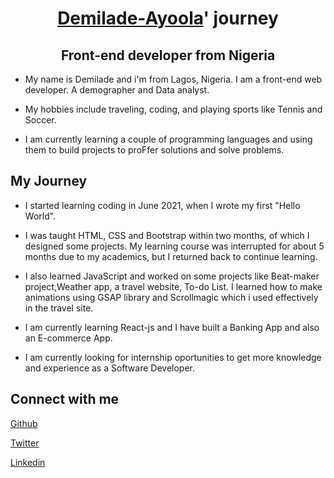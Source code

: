 # <h1 align="center">[Demilade-Ayoola](https://github.com/Demilade-Ayoola)' journey</h1>
<h2 align="center">Front-end developer from Nigeria</h2>

- My name is Demilade and i'm from Lagos, Nigeria. I am a front-end web developer. A demographer and Data analyst.

- My hobbies include traveling, coding, and playing sports like Tennis and Soccer.

- I am currently learning a couple of programming languages and using them to build projects to proFfer solutions and solve problems.

## My Journey
- I started learning coding in June 2021, when I wrote my first "Hello World".

- I was taught HTML, CSS and Bootstrap within two months, of which I designed some projects. My learning course was interrupted for about 5 months due to my academics, but I returned back to continue learning.  

- I also learned JavaScript and worked on some projects like Beat-maker project,Weather app, a travel website, To-do List. I learned how to make animations using GSAP library and Scrollmagic which i used effectively in the travel site. 

- I am currently learning React-js and I have built a Banking App and also an E-commerce App.

- I am currently looking for internship oportunities to get more knowledge and experience as a Software Developer.

## Connect with me

[Github](https://github.com/Demilade-Ayoola)

[Twitter](https://twitter.com/dem_ilade)

[Linkedin](https://www.linkedin.com/in/demilade-ayoola-b22a88210)
